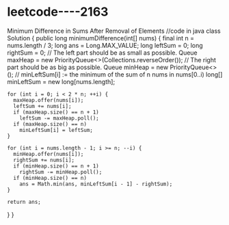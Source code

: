 # leetcode----2163
Minimum Difference in Sums After Removal of Elements
//code in java
class Solution {
  public long minimumDifference(int[] nums) {
    final int n = nums.length / 3;
    long ans = Long.MAX_VALUE;
    long leftSum = 0;
    long rightSum = 0;
    // The left part should be as small as possible.
    Queue<Integer> maxHeap = new PriorityQueue<>(Collections.reverseOrder());
    // The right part should be as big as possible.
    Queue<Integer> minHeap = new PriorityQueue<>();
    // minLeftSum[i] := the minimum of the sum of n nums in nums[0..i)
    long[] minLeftSum = new long[nums.length];

    for (int i = 0; i < 2 * n; ++i) {
      maxHeap.offer(nums[i]);
      leftSum += nums[i];
      if (maxHeap.size() == n + 1)
        leftSum -= maxHeap.poll();
      if (maxHeap.size() == n)
        minLeftSum[i] = leftSum;
    }

    for (int i = nums.length - 1; i >= n; --i) {
      minHeap.offer(nums[i]);
      rightSum += nums[i];
      if (minHeap.size() == n + 1)
        rightSum -= minHeap.poll();
      if (minHeap.size() == n)
        ans = Math.min(ans, minLeftSum[i - 1] - rightSum);
    }

    return ans;
  }
}
